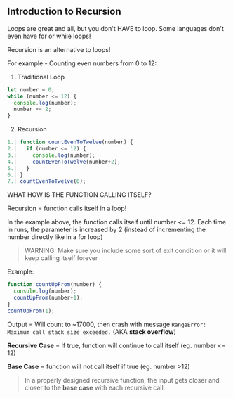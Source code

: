 ## Introduction to Recursion

Loops are great and all, but you don't HAVE to loop. Some languages don't even have for or while loops! 

Recursion is an alternative to loops! 

For example -  Counting even numbers from 0 to 12:
1. Traditional Loop
```javascript
let number = 0;
while (number <= 12) {
  console.log(number);
  number += 2;
}
```
2. Recursion
```javascript
1.| function countEvenToTwelve(number) {
2.|   if (number <= 12) {
3.|     console.log(number);
4.|     countEvenToTwelve(number+2);
5.|   }
6.| }
7.| countEvenToTwelve(0);
```

WHAT HOW IS THE FUNCTION CALLING ITSELF? 

Recursion = function calls itself in a loop!

In the example above, the function calls itself until number <= 12. Each time in runs, the parameter is increased by 2 (instead of incrementing the number directly like in a for loop)

> WARNING: Make sure you include some sort of exit condition or it will keep calling itself forever

Example:
```javascript
function countUpFrom(number) {
  console.log(number);
  countUpFrom(number+1);
}
countUpFrom(1);
```
Output = Will count to ~17000, then crash with message ```RangeError: Maximum call stack size exceeded.``` (AKA **stack overflow**)

**Recursive Case** = If true, function will continue to call itself (eg. number <= 12)

**Base Case** = function will not call itself if true (eg. number >12)

> In a properly designed recursive function, the input gets closer and closer to the **base case** with each recursive call. 